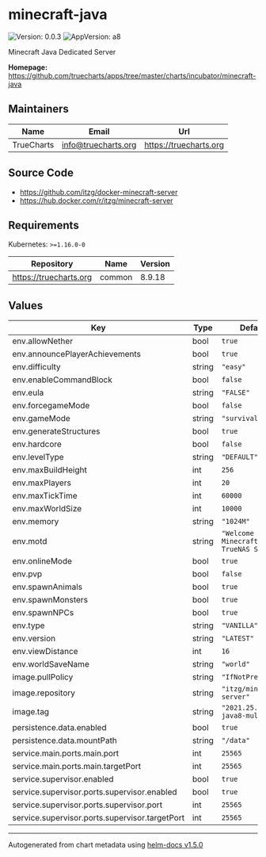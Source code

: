 # minecraft-java

![Version: 0.0.3](https://img.shields.io/badge/Version-0.0.3-informational?style=flat-square) ![AppVersion: a8](https://img.shields.io/badge/AppVersion-a8-informational?style=flat-square)

Minecraft Java Dedicated Server

**Homepage:** <https://github.com/truecharts/apps/tree/master/charts/incubator/minecraft-java>

## Maintainers

| Name | Email | Url |
| ---- | ------ | --- |
| TrueCharts | info@truecharts.org | https://truecharts.org |

## Source Code

* <https://github.com/itzg/docker-minecraft-server>
* <https://hub.docker.com/r/itzg/minecraft-server>

## Requirements

Kubernetes: `>=1.16.0-0`

| Repository | Name | Version |
|------------|------|---------|
| https://truecharts.org | common | 8.9.18 |

## Values

| Key | Type | Default | Description |
|-----|------|---------|-------------|
| env.allowNether | bool | `true` |  |
| env.announcePlayerAchievements | bool | `true` |  |
| env.difficulty | string | `"easy"` |  |
| env.enableCommandBlock | bool | `false` |  |
| env.eula | string | `"FALSE"` |  |
| env.forcegameMode | bool | `false` |  |
| env.gameMode | string | `"survival"` |  |
| env.generateStructures | bool | `true` |  |
| env.hardcore | bool | `false` |  |
| env.levelType | string | `"DEFAULT"` |  |
| env.maxBuildHeight | int | `256` |  |
| env.maxPlayers | int | `20` |  |
| env.maxTickTime | int | `60000` |  |
| env.maxWorldSize | int | `10000` |  |
| env.memory | string | `"1024M"` |  |
| env.motd | string | `"Welcome to Minecraft on TrueNAS Scale!"` |  |
| env.onlineMode | bool | `true` |  |
| env.pvp | bool | `false` |  |
| env.spawnAnimals | bool | `true` |  |
| env.spawnMonsters | bool | `true` |  |
| env.spawnNPCs | bool | `true` |  |
| env.type | string | `"VANILLA"` |  |
| env.version | string | `"LATEST"` |  |
| env.viewDistance | int | `16` |  |
| env.worldSaveName | string | `"world"` |  |
| image.pullPolicy | string | `"IfNotPresent"` |  |
| image.repository | string | `"itzg/minecraft-server"` |  |
| image.tag | string | `"2021.25.0-java8-multiarch"` |  |
| persistence.data.enabled | bool | `true` |  |
| persistence.data.mountPath | string | `"/data"` |  |
| service.main.ports.main.port | int | `25565` |  |
| service.main.ports.main.targetPort | int | `25565` |  |
| service.supervisor.enabled | bool | `true` |  |
| service.supervisor.ports.supervisor.enabled | bool | `true` |  |
| service.supervisor.ports.supervisor.port | int | `25565` |  |
| service.supervisor.ports.supervisor.targetPort | int | `25565` |  |

----------------------------------------------
Autogenerated from chart metadata using [helm-docs v1.5.0](https://github.com/norwoodj/helm-docs/releases/v1.5.0)
